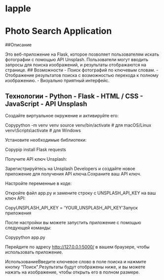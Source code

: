 # Iapple

# Photo Search Application

##Описание

Это веб-приложение на Flask, которое позволяет пользователям искать фотографии с помощью API Unsplash. Пользователи могут вводить запросы для поиска изображений, и результаты отображаются на странице. ## Возможности - Поиск фотографий по ключевым словам. - Отображение результатов поиска с возможностью перехода к полному изображению. - Визуально приятный интерфейс. 

## Технологии - Python - Flask - HTML / CSS - JavaScript - API Unsplash

Создайте виртуальное окружение и активируйте его:

Copypython -m venv venv source venv/bin/activate # для macOS/Linux venv\Scripts\activate # для Windows

Установите необходимые библиотеки:

Copypip install Flask requests

Получите API ключ Unsplash:

Зарегистрируйтесь на Unsplash Developers и создайте новое приложение для получения API ключа.Сохраните ваш API ключ.

Настройте переменные в коде:

Откройте файл app.py и замените строку с UNSPLASH_API_KEY на ваш ключ API:

CopyUNSPLASH_API_KEY = 'YOUR_UNSPLASH_API_KEY'Запуск приложения

После настройки вы можете запустить приложение с помощью следующей команды:

Copypython app.py

Перейдите по адресу http://127.0.0.1:5000/ в вашем браузере, чтобы использовать приложение.

ИспользованиеВведите ключевое слово в поле поиска и нажмите кнопку "Поиск".Результаты будут отображены ниже, и вы можете нажать на изображение, чтобы открыть его в полном размере.

